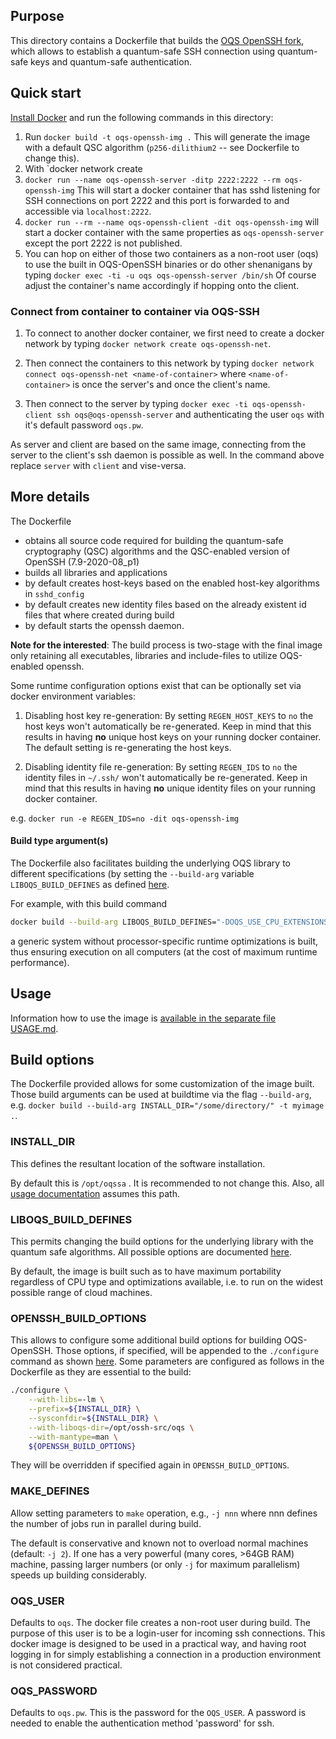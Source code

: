 ## Purpose 

This directory contains a Dockerfile that builds the [OQS OpenSSH fork](https://github.com/open-quantum-safe/openssh), which allows to establish a quantum-safe SSH connection using quantum-safe keys and quantum-safe authentication.

## Quick start

[Install Docker](https://docs.docker.com/install) and run the following commands in this directory:

1. Run `docker build -t oqs-openssh-img .` This will generate the image with a default QSC algorithm (`p256-dilithium2` -- see Dockerfile to change this).
2. With `docker network create
2. `docker run --name oqs-openssh-server -ditp 2222:2222 --rm oqs-openssh-img`
This will start a docker container that has sshd listening for SSH connections on port 2222 and this port is forwarded to and accessible via `localhost:2222`.
3. `docker run --rm --name oqs-openssh-client -dit oqs-openssh-img` will start a docker container with the same properties as `oqs-openssh-server` except the port 2222 is not published.
4. You can hop on either of those two containers as a non-root user (oqs) to use the built in OQS-OpenSSH binaries or do other shenanigans by typing
`docker exec -ti -u oqs oqs-openssh-server /bin/sh`
Of course adjust the container's name accordingly if hopping onto the client.

### Connect from container to container via OQS-SSH

1. To connect to another docker container, we first need to create a docker network by typing `docker network create oqs-openssh-net`.

1. Then connect the containers to this network by typing `docker network connect oqs-openssh-net <name-of-container>` where `<name-of-container>` is once the server's and once the client's name.

1. Then connect to the server by typing `docker exec -ti oqs-openssh-client ssh oqs@oqs-openssh-server` and authenticating the user `oqs` with it's default password `oqs.pw`.

As server and client are based on the same image, connecting from the server to the client's ssh daemon is possible as well. In the command above replace `server` with `client` and vise-versa.

## More details

The Dockerfile 
- obtains all source code required for building the quantum-safe cryptography (QSC) algorithms and the QSC-enabled version of OpenSSH (7.9-2020-08_p1) 
- builds all libraries and applications
- by default creates host-keys based on the enabled host-key algorithms in `sshd_config` 
- by default creates new identity files based on the already existent id files that where created during build
- by default starts the openssh daemon.

**Note for the interested**: The build process is two-stage with the final image only retaining all executables, libraries and include-files to utilize OQS-enabled openssh.

Some runtime configuration options exist that can be optionally set via docker environment variables:

1) Disabling host key re-generation: By setting `REGEN_HOST_KEYS` to `no` the host keys won't automatically be re-generated. Keep in mind that this results in having **no** unique host keys on your running docker container. The default setting is re-generating the host keys.

1) Disabling identity file re-generation: By setting `REGEN_IDS` to `no` the identity files in `~/.ssh/` won't automatically be re-generated. Keep in mind that this results in having **no** unique identity files on your running docker container.

e.g. `docker run -e REGEN_IDS=no -dit oqs-openssh-img`

#### Build type argument(s)

The Dockerfile also facilitates building the underlying OQS library to different specifications (by setting the `--build-arg` variable `LIBOQS_BUILD_DEFINES` as defined [here](https://github.com/open-quantum-safe/liboqs/wiki/Customizing-liboqs).

For example, with this build command
```bash
docker build --build-arg LIBOQS_BUILD_DEFINES="-DOQS_USE_CPU_EXTENSIONS=OFF" -f Dockerfile -t oqs-curl-generic .
``` 
a generic system without processor-specific runtime optimizations is built, thus ensuring execution on all computers (at the cost of maximum runtime performance).

## Usage

Information how to use the image is [available in the separate file USAGE.md](USAGE.md).

## Build options

The Dockerfile provided allows for some customization of the image built. Those build arguments can be used at buildtime via the flag `--build-arg`, e.g. `docker build --build-arg INSTALL_DIR="/some/directory/" -t myimage .`.

### INSTALL_DIR

This defines the resultant location of the software installation.

By default this is `/opt/oqssa` . It is recommended to not change this. Also, all [usage documentation](USAGE.md) assumes this path.

### LIBOQS_BUILD_DEFINES

This permits changing the build options for the underlying library with the quantum safe algorithms. All possible options are documented [here](https://github.com/open-quantum-safe/liboqs/wiki/Customizing-liboqs).

By default, the image is built such as to have maximum portability regardless of CPU type and optimizations available, i.e. to run on the widest possible range of cloud machines.

### OPENSSH_BUILD_OPTIONS

This allows to configure some additional build options for building OQS-OpenSSH. Those options, if specified, will be appended to the `./configure` command as shown [here](https://github.com/open-quantum-safe/openssh#step-2-build-the-fork). Some parameters are configured as follows in the Dockerfile as they are essential to the build:
```bash
./configure \
    --with-libs=-lm \
    --prefix=${INSTALL_DIR} \
    --sysconfdir=${INSTALL_DIR} \
    --with-liboqs-dir=/opt/ossh-src/oqs \
    --with-mantype=man \
    ${OPENSSH_BUILD_OPTIONS}
```
They will be overridden if specified again in `OPENSSH_BUILD_OPTIONS`.

### MAKE_DEFINES

Allow setting parameters to `make` operation, e.g., `-j nnn` where nnn defines the number of jobs run in parallel during build. 

The default is conservative and known not to overload normal machines (default: `-j 2`). If one has a very powerful (many cores, >64GB RAM) machine, passing larger numbers (or only `-j` for maximum parallelism) speeds up building considerably.

### OQS_USER

Defaults to `oqs`. The docker file creates a non-root user during build. The purpose of this user is to be a login-user for incoming ssh connections. This docker image is designed to be used in a practical way, and having root logging in for simply establishing a connection in a production environment is not considered practical.

### OQS_PASSWORD

Defaults to `oqs.pw`. This is the password for the `OQS_USER`. A password is needed to enable the authentication method 'password' for ssh.